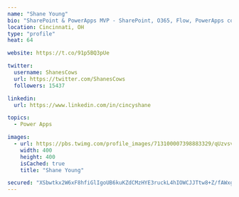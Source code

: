 ```yaml
---
name: "Shane Young"
bio: "SharePoint & PowerApps MVP - SharePoint, O365, Flow, PowerApps consulting? @PowerApps911 | Pure Snark? You found it."
location: Cincinnati, OH
type: "profile"
heat: 64

website: https://t.co/91p5BQ3pUe

twitter:
  username: ShanesCows
  url: https://twitter.com/ShanesCows
  followers: 15437

linkedin:
  url: https://www.linkedin.com/in/cincyshane

topics:
  - Power Apps

images:
  - url: https://pbs.twimg.com/profile_images/713100007398883329/qUzvsvQ3_400x400.jpg
    width: 400
    height: 400
    isCached: true
    title: "Shane Young"

secured: "XSbwtkx2W6xF8hfiGlIgoUB6kuKZdCMzHYE3ruckL4hIOWCJJTtw8+Z/fAWxgi15Vi4j+5NjFVcJWTV4jbZzbhkr1Y7Twegi6wpUvO7MF9gFj43zGnumzGpn9xf0PQ1CGHF0ll3F3mXyzCIdpimgC2G1IoZirzSfpR1c4+Q6LvzFsjhmaCBXd1qiRm9Jkd0RO+QTy5LFZH+ZPDKRXJ5EKHMY5isDaejb7DDbv4waM2aABU2wyRV8zkGzIDn4uu/CleYolKRxBkEZ9TY5Vu/kjCZXVGbBB4WcOmpYmjGporpuOT45FqzlCmoQ1+SEWmTUyBtpzOIVdME0oag9h6plsC6fK2xK4aaJcfvykeww8+jCj+4x+mUoJNay0GSZr2B0MRNOw3pfwcAvdbc1p07/aEB13WTIT5+9iHA8wmC4YJc=;vNQurkx+uoh+tn+LWaHYUA=="
---
```


